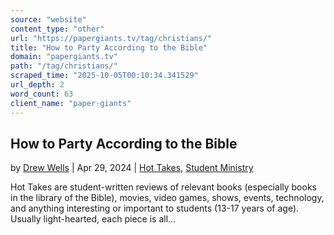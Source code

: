 ```yaml
---
source: "website"
content_type: "other"
url: "https://papergiants.tv/tag/christians/"
title: "How to Party According to the Bible"
domain: "papergiants.tv"
path: "/tag/christians/"
scraped_time: "2025-10-05T00:10:34.341529"
url_depth: 2
word_count: 63
client_name: "paper-giants"
---
```


## How to Party According to the Bible

by [Drew Wells](https://papergiants.tv/author/drew/ "Posts by Drew Wells") | Apr 29, 2024 | [Hot Takes](https://papergiants.tv/category/studentresources/hot-takes/), [Student Ministry](https://papergiants.tv/category/studentresources/)

Hot Takes are student-written reviews of relevant books (especially books in the library of the Bible), movies, video games, shows, events, technology, and anything interesting or important to students (13-17 years of age). Usually light-hearted, each piece is all...